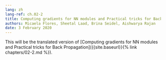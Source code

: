 ```yaml
---
lang: zh
lang-ref: ch.02-2
title: Computing gradients for NN modules and Practical tricks for Back Propagation
authors: Micaela Flores, Sheetal Laad, Brina Seidel, Aishwarya Rajan
date: 3 February 2020
---
```


This will be the translated version of [Computing gradients for NN modules and Practical tricks for Back Propagation]({{site.baseurl}}{% link chapters/02-2.md %}).
